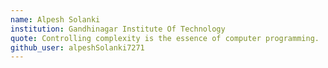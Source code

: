 ```yaml
---
name: Alpesh Solanki
institution: Gandhinagar Institute Of Technology
quote: Controlling complexity is the essence of computer programming.
github_user: alpeshSolanki7271
---
```

